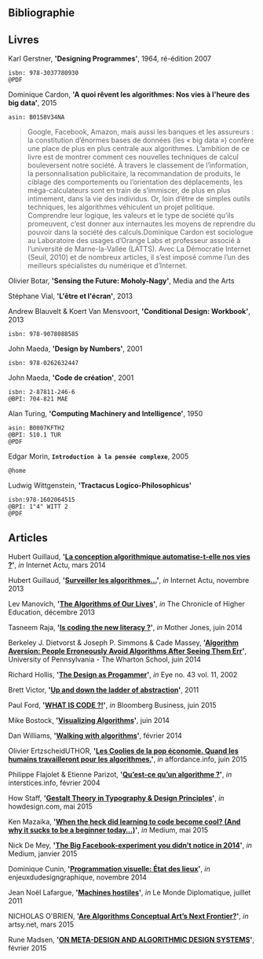 ## Bibliographie

## Livres 
Karl Gerstner, **'Designing Programmes'**, 1964, ré-édition 2007
```
isbn: 978-3037780930
@PDF
```

Dominique Cardon, **'A quoi rêvent les algorithmes: Nos vies à l'heure des big data'**, 2015
```
asin: B0158V34NA
```
> Google, Facebook, Amazon, mais aussi les banques et les assureurs : la constitution d’énormes bases de données (les « big data ») confère une place de plus en plus centrale aux algorithmes. L’ambition de ce livre est de montrer comment ces nouvelles techniques de calcul bouleversent notre société. À travers le classement de l’information, la personnalisation publicitaire, la recommandation de produits, le ciblage des comportements ou l’orientation des déplacements, les méga-calculateurs sont en train de s’immiscer, de plus en plus intimement, dans la vie des individus. Or, loin d’être de simples outils techniques, les algorithmes véhiculent un projet politique. Comprendre leur logique, les valeurs et le type de société qu’ils promeuvent, c’est donner aux internautes les moyens de reprendre du pouvoir dans la société des calculs.Dominique Cardon est sociologue au Laboratoire des usages d’Orange Labs et professeur associé à l’université de Marne-la-Vallée (LATTS). Avec La Démocratie Internet (Seuil, 2010) et de nombreux articles, il s’est imposé comme l’un des meilleurs spécialistes du numérique et d’Internet.

Olivier Botar,  **'Sensing the Future: Moholy-Nagy'**, Media and the Arts

Stéphane Vial, **'L'être et l'écran'**, 2013

Andrew Blauvelt & Koert Van Mensvoort, **'Conditional Design: Workbook'**, 2013
```
isbn: 978-9078088585
```

John Maeda, **'Design by Numbers'**, 2001
```
isbn: 978-0262632447
```

John Maeda, **'Code de création'**, 2001
```
isbn: 2-87811-246-6
@BPI: 704-821 MAE
```

Alan Turing, **'Computing Machinery and Intelligence'**, 1950
```
asin: B0007KFTH2
@BPI: 510.1 TUR
@PDF
```

Edgar Morin, **`Introduction à la pensée complexe`**, 2005
```
@home
```

Ludwig Wittgenstein, **'Tractacus Logico-Philosophicus'**
```
isbn:978-1602064515
@BPI: 1"4" WITT 2
@PDF
```

## Articles

Hubert Guillaud, **'[La conception algorithmique automatise-t-elle nos vies ?](http://internetactu.blog.lemonde.fr/2014/03/14/la-conception-algorithmique-automatise-t-elle-nos-vies/)'**, *in* Internet Actu, mars 2014

Hubert Guillaud, **'[Surveiller les algorithmes...](http://www.internetactu.net/2013/10/08/surveiller-les-algorithmes/)'**, *in* Internet Actu, novembre 2013

Lev Manovich, **'[The Algorithms of Our Lives](http://chronicle.com/article/The-Algorithms-of-Our-Lives/143557/)'**, *in* The Chronicle of Higher Education, décembre 2013

Tasneem Raja, **'[Is coding the new literacy ?](http://www.motherjones.com/media/2014/06/computer-science-programming-code-diversity-sexism-education)'**, *in* Mother Jones, juin 2014

Berkeley J. Dietvorst & Joseph P. Simmons & Cade Massey, **'[Algorithm Aversion: People Erroneously Avoid Algorithms After Seeing Them Err](http://papers.ssrn.com/sol3/papers.cfm?abstract_id=2466040)'**, University of Pennsylvania - The Wharton School, juin 2014

Richard Hollis, **'[The Design as Progammer](http://www.eyemagazine.com/review/article/the-designer-as-programmer)'**, *in* Eye no. 43 vol. 11, 2002

Brett Victor, **'[Up and down the ladder of abstraction](http://worrydream.com/#!2/LadderOfAbstraction)'**, 2011

Paul Ford, **'[WHAT IS CODE ?!](http://www.bloomberg.com/graphics/2015-paul-ford-what-is-code/)'**, *in* Bloomberg Business, juin 2015

Mike Bostock, **'[Visualizing Algorithms](http://bost.ocks.org/mike/algorithms/)'**, juin 2014

Dan Williams, **'[Walking with algorithms](http://www.iamdanw.com/said/algocult/)'**, février 2014

Olivier ErtzscheidUTHOR, **'[Les Coolies de la pop économie. Quand les humains travailleront pour les algorithmes.](http://affordance.typepad.com/mon_weblog/2015/06/les-coolies-de-la-pop-economie.html)'**, *in* affordance.info, juin 2015

Philippe Flajolet & Etienne Parizot, **'[Qu’est-ce qu’un algorithme ?](https://interstices.info/jcms/c_5776/quest-ce-quun-algorithme)'**, *in* interstices.info, février 2004

How Staff, **'[Gestalt Theory in Typography & Design Principles](http://www.howdesign.com/resources-education/online-design-courses-education/gestalt-theory-typography-design-principles/)'**, *in* howdesign.com, mai 2015

Ken Mazaika, **'[When the heck did learning to code become cool? (And why it sucks to be a beginner today…)](https://medium.com/techspiration-ideas-making-it-happen/when-the-heck-did-learning-to-code-become-cool-2e953f1c5efb)'**, *in* Medium, mai 2015

Nick De Mey, **'[The Big Facebook-experiment you didn’t notice in 2014](https://medium.com/@nickdemey/the-big-facebook-experiment-you-didnt-notice-in-2014-by-nickdemey-26e3cb3115e2)'**, *in* Medium, janvier 2015

Dominique Cunin, **'[Programmation visuelle: État des lieux](http://enjeuxdudesigngraphique.fr/programmation-visuelle-etat-des-lieux-2/)'**, *in* enjeuxdudesigngraphique, novembre 2014 

Jean Noël Lafargue, **'[Machines hostiles](http://www.monde-diplomatique.fr/2011/07/LAFARGUE/20788)'**, *in* Le Monde Diplomatique, juillet 2011

NICHOLAS O'BRIEN, **'[Are Algorithms Conceptual Art’s Next Frontier?](https://www.artsy.net/article/nicholas-o-brien-are-algorithms-conceptual-art-s-next-frontier)'**, *in* artsy.net, mars 2015

Rune Madsen, **'[ON META-DESIGN AND ALGORITHMIC DESIGN SYSTEMS](http://runemadsen.com/blog/on-meta-design-and-algorithmic-design-systems/)'**, février 2015
